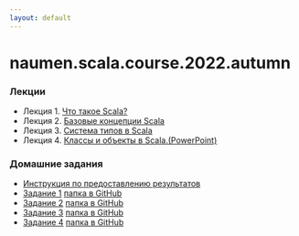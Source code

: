 ```yaml
---
layout: default
---
```

# naumen.scala.course.2022.autumn

### Лекции

* Лекция 1. [Что такое Scala?](lectures/scala_lecture_1.html)
* Лекция 2. [Базовые концепции Scala](lectures/scala_lecture_2.html)
* Лекция 3. [Система типов в Scala](lectures/scala_lecture_3.html)
* Лекция 4. [Классы и объекты в Scala.(PowerPoint)](lectures/scala_lecture_4.pptx)

### Домашние задания
* [Инструкция по предоставлению результатов](https://github.com/naumen-student/naumen.scala.course.2022.autumn#%D0%BF%D1%80%D0%B5%D0%B4%D0%BE%D1%81%D1%82%D0%B0%D0%B2%D0%BB%D0%B5%D0%BD%D0%B8%D0%B5-%D1%80%D0%B5%D0%B7%D1%83%D0%BB%D1%8C%D1%82%D0%B0%D1%82%D0%BE%D0%B2)
* [Задание 1](homeworks/homework_1/homework_1.md) [папка в GitHub](https://github.com/naumen-student/naumen.scala.course.2022.autumn/tree/master/homeworks/homework_1)
* [Задание 2](homeworks/homework_2/homework_2.md) [папка в GitHub](https://github.com/naumen-student/naumen.scala.course.2022.autumn/tree/master/homeworks/homework_2)
* [Задание 3](homeworks/homework_3/homework_3.md) [папка в GitHub](https://github.com/naumen-student/naumen.scala.course.2022.autumn/tree/master/homeworks/homework_3)
* [Задание 4](homeworks/homework_4/homework_4.md) [папка в GitHub](https://github.com/naumen-student/naumen.scala.course.2022.autumn/tree/master/homeworks/homework_4)